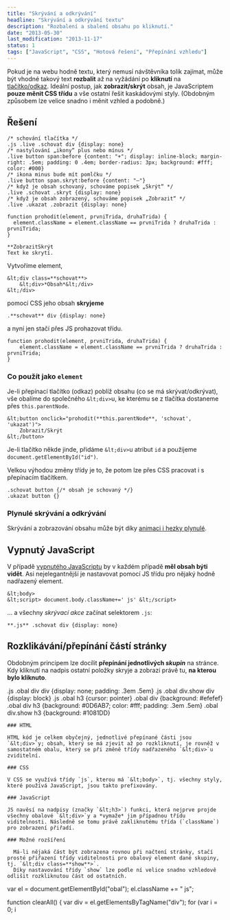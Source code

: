 ```yaml
---
title: "Skrývání a odkrývání"
headline: "Skrývání a odkrývání textu"
description: "Rozbalení a sbalení obsahu po kliknutí."
date: "2013-05-30"
last_modification: "2013-11-17"
status: 1
tags: ["JavaScript", "CSS", "Hotová řešení", "Přepínání vzhledu"]
---
```


Pokud je na webu hodně textu, který nemusí návštěvníka tolik zajímat, může být vhodné takový text **rozbalit** až na vyžádání po **kliknutí** na [tlačítko/odkaz](/odkaz-tlacitko). Ideální postup, jak **zobrazit/skrýt** obsah, je JavaScriptem **pouze měnit CSS třídu** a vše ostatní řešit kaskádovými styly. (Obdobným způsobem lze velice snadno i měnit vzhled a podobně.)

## Řešení

    /* schování tlačítka */
    .js .live .schovat div {display: none}
    /* nastylování „ikony“ plus nebo mínus */
    .live button span:before {content: "+"; display: inline-block; margin-right: .5em; padding: 0 .4em; border-radius: 3px; background: #fff; color: #000}
    /* ikona minus bude mít pomlčku */
    .live button span.skryt:before {content: "–"}
    /* když je obsah schovaný, schováme popisek „Skrýt“ */
    .live .schovat .skryt {display: none}
    /* když je obsah zobrazený, schováme popisek „Zobrazit“ */
    .live .ukazat .zobrazit {display: none} 

    function prohodit(element, prvniTrida, druhaTrida) {
	  element.className = element.className == prvniTrida ? druhaTrida : prvniTrida;
    }

    **ZobrazitSkrýt
    Text ke skrytí.

Vytvoříme element,
```
&lt;div class=**schovat**>
	&lt;div>*Obsah*&lt;/div>
&lt;/div>
```

  pomocí CSS jeho obsah **skryjeme**
```
.**schovat** div {display: none}
```

a nyní jen stačí přes JS prohazovat třídu.
```
function prohodit(element, prvniTrida, druhaTrida) {
	element.className = element.className == prvniTrida ? druhaTrida : prvniTrida;
}
```

### Co použít jako `element`

Je-li přepínací tlačítko (odkaz) poblíž obsahu (co se má skrývat/odkrývat), vše obalíme do společného `&lt;div>`u, ke kterému se z tlačítka dostaneme přes `this.parentNode`.
```
&lt;button onclick="prohodit(**this.parentNode**, 'schovat', 'ukazat')">
	Zobrazit/Skrýt
&lt;/button>
```

Je-li tlačítko někde jinde, přidáme `&lt;div>`u atribut `id` a použijeme `document.getElementById("id")`.

Velkou výhodou změny třídy je to, že potom lze přes CSS pracovat i s přepínacím tlačítkem.
```
.schovat button {/* obsah je schovaný */}
.ukazat button {}
```

### Plynulé skrývání a odkrývání

Skrývání a zobrazování obsahu může být díky [animaci i hezky plynulé](/animace-skryt).

## Vypnutý JavaScript

V případě [vypnutého JavaScriptu](/vypnuty-js) by v každém případě **měl obsah býti vidět**.
Asi nejelegantnější je nastavovat pomocí JS třídu pro nějaký hodně nadřazený element.
```
&lt;body>
&lt;script> document.body.className+=' js' &lt;/script>
```

… a všechny *skrývací akce* začínat selektorem `.js`:
```
**.js** .schovat div {display: none}
```

## Rozklikávání/přepínání částí stránky

Obdobným principem lze docílit **přepínání jednotlivých *skupin*** na stránce. Kdy kliknutí na nadpis ostatní položky skryje a zobrazí právě tu, **na kterou bylo kliknuto**.

  .js .obal div div {display: none; padding: .3em .5em}
  .js .obal div.show div {display: block}
  .js .obal h3 {cursor: pointer}
  .obal div {background: #efefef}
  .obal div h3 {background: #0D6AB7; color: #fff; padding: .3em .5em}
  .obal div.show h3 {background: #1081DD}

    ### HTML

    HTML kód je celkem obyčejný, jednotlivé přepínané části jsou `&lt;div>`y; obsah, který se má zjevit až po rozkliknutí, je rovněž v samostatném obalu, který se při změně třídy nadřazeného `&lt;div>`u zviditelní.

    ### CSS

    V CSS se využívá třídy `js`, kterou má `&lt;body>`, tj. všechny styly, které používá JavaScript, jsou takto prefixovány.

    ### JavaScript

    JS navěsí na nadpisy (značky `&lt;h3>`) funkci, která nejprve projde všechny obalové `&lt;div>`y a *vymaže* jim případnou třídu viditelnosti. Následně se tomu právě zakliknutému třída (`className`) pro zobrazení přiřadí.

    ### Možné rozšíření

      Má-li nějaká část být zobrazena rovnou při načtení stránky, stačí prosté přiřazení třídy viditelnosti pro obalový element dané skupiny, tj. `&lt;div class=**show**>`.
      Díky nastavování třídy `show` lze podle ní velice snadno vzhledově odlišit rozkliknutou část od ostatních.

var el = document.getElementById("obal");
el.className += " js";

function clearAll() {
	var div = el.getElementsByTagName("div");
	for (var i = 0; i